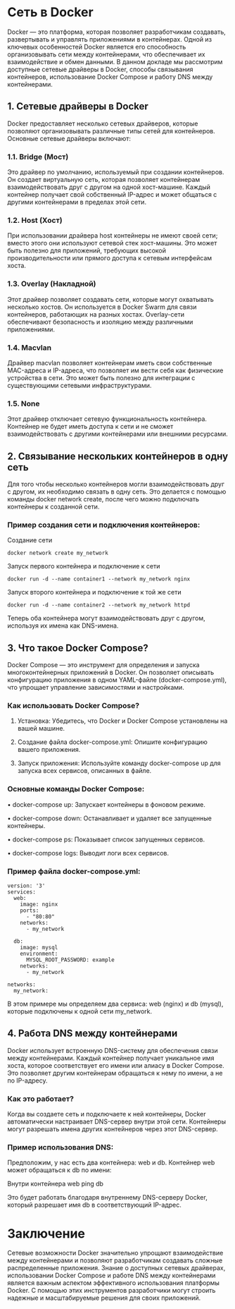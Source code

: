 # Сеть в Docker

Docker — это платформа, которая позволяет разработчикам создавать, развертывать и управлять приложениями в контейнерах. Одной из ключевых особенностей Docker является его способность организовывать сети между контейнерами, что обеспечивает их взаимодействие и обмен данными. В данном докладе мы рассмотрим доступные сетевые драйверы в Docker, способы связывания контейнеров, использование Docker Compose и работу DNS между контейнерами.

## 1. Сетевые драйверы в Docker

Docker предоставляет несколько сетевых драйверов, которые позволяют организовывать различные типы сетей для контейнеров. Основные сетевые драйверы включают:

### 1.1. Bridge (Мост)

Это драйвер по умолчанию, используемый при создании контейнеров. Он создает виртуальную сеть, которая позволяет контейнерам взаимодействовать друг с другом на одной хост-машине. Каждый контейнер получает свой собственный IP-адрес и может общаться с другими контейнерами в пределах этой сети.

### 1.2. Host (Хост)

При использовании драйвера host контейнеры не имеют своей сети; вместо этого они используют сетевой стек хост-машины. Это может быть полезно для приложений, требующих высокой производительности или прямого доступа к сетевым интерфейсам хоста.

### 1.3. Overlay (Накладной)

Этот драйвер позволяет создавать сети, которые могут охватывать несколько хостов. Он используется в Docker Swarm для связи контейнеров, работающих на разных хостах. Overlay-сети обеспечивают безопасность и изоляцию между различными приложениями.

### 1.4. Macvlan

Драйвер macvlan позволяет контейнерам иметь свои собственные MAC-адреса и IP-адреса, что позволяет им вести себя как физические устройства в сети. Это может быть полезно для интеграции с существующими сетевыми инфраструктурами.

### 1.5. None

Этот драйвер отключает сетевую функциональность контейнера. Контейнер не будет иметь доступа к сети и не сможет взаимодействовать с другими контейнерами или внешними ресурсами.

## 2. Связывание нескольких контейнеров в одну сеть

Для того чтобы несколько контейнеров могли взаимодействовать друг с другом, их необходимо связать в одну сеть. Это делается с помощью команды docker network create, после чего можно подключать контейнеры к созданной сети.

### Пример создания сети и подключения контейнеров:
 Создание сети

```
docker network create my_network
```

 Запуск первого контейнера и подключение к сети
 
```
docker run -d --name container1 --network my_network nginx
```

 Запуск второго контейнера и подключение к той же сети
 
 ```
docker run -d --name container2 --network my_network httpd
```

Теперь оба контейнера могут взаимодействовать друг с другом, используя их имена как DNS-имена.

## 3. Что такое Docker Compose?

Docker Compose — это инструмент для определения и запуска многоконтейнерных приложений в Docker. Он позволяет описывать конфигурацию приложения в одном YAML-файле (docker-compose.yml), что упрощает управление зависимостями и настройками.

### Как использовать Docker Compose?

1. Установка: Убедитесь, что Docker и Docker Compose установлены на вашей машине.

2. Создание файла docker-compose.yml: Опишите конфигурацию вашего приложения.

3. Запуск приложения: Используйте команду docker-compose up для запуска всех сервисов, описанных в файле.

### Основные команды Docker Compose:

• docker-compose up: Запускает контейнеры в фоновом режиме.

• docker-compose down: Останавливает и удаляет все запущенные контейнеры.

• docker-compose ps: Показывает список запущенных сервисов.

• docker-compose logs: Выводит логи всех сервисов.

### Пример файла docker-compose.yml:

```
version: '3'
services:
  web:
    image: nginx
    ports:
      - "80:80"
    networks:
      - my_network

  db:
    image: mysql
    environment:
      MYSQL_ROOT_PASSWORD: example
    networks:
      - my_network

networks:
  my_network:
```

В этом примере мы определяем два сервиса: web (nginx) и db (mysql), которые подключены к одной сети my_network.

## 4. Работа DNS между контейнерами

Docker использует встроенную DNS-систему для обеспечения связи между контейнерами. Каждый контейнер получает уникальное имя хоста, которое соответствует его имени или алиасу в Docker Compose. Это позволяет другим контейнерам обращаться к нему по имени, а не по IP-адресу.

### Как это работает?

Когда вы создаете сеть и подключаете к ней контейнеры, Docker автоматически настраивает DNS-сервер внутри этой сети. Контейнеры могут разрешать имена других контейнеров через этот DNS-сервер.

### Пример использования DNS:

Предположим, у нас есть два контейнера: web и db. Контейнер web может обращаться к db по имени:

 Внутри контейнера web
ping db


Это будет работать благодаря внутреннему DNS-серверу Docker, который разрешает имя db в соответствующий IP-адрес.

# Заключение

Сетевые возможности Docker значительно упрощают взаимодействие между контейнерами и позволяют разработчикам создавать сложные распределенные приложения. Знание о доступных сетевых драйверах, использовании Docker Compose и работе DNS между контейнерами является важным аспектом эффективного использования платформы Docker. С помощью этих инструментов разработчики могут строить надежные и масштабируемые решения для своих приложений.
